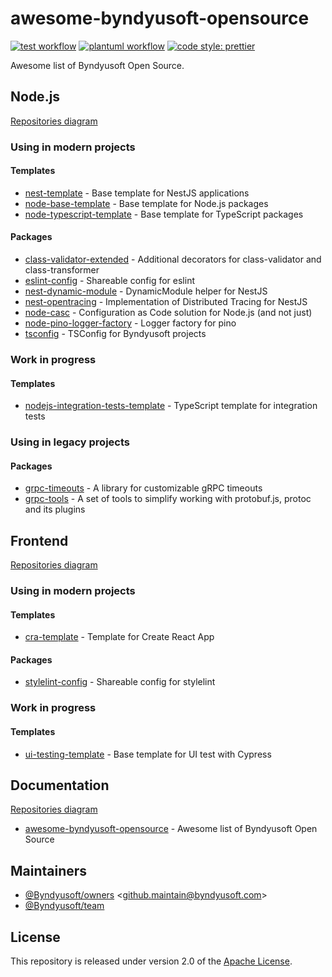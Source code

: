 # awesome-byndyusoft-opensource

[![test workflow](https://github.com/Byndyusoft/awesome-byndyusoft-opensource/actions/workflows/test.yaml/badge.svg?branch=master)](https://github.com/Byndyusoft/awesome-byndyusoft-opensource/actions/workflows/test.yaml)
[![plantuml workflow](https://github.com/Byndyusoft/awesome-byndyusoft-opensource/actions/workflows/plantuml.yaml/badge.svg?branch=master)](https://github.com/Byndyusoft/awesome-byndyusoft-opensource/actions/workflows/plantuml.yaml)
[![code style: prettier](https://img.shields.io/badge/code_style-prettier-ff69b4.svg)](https://github.com/prettier/prettier)

Awesome list of Byndyusoft Open Source.

## Node.js

[Repositories diagram](https://github.com/Byndyusoft/awesome-byndyusoft-opensource/wiki/Node.js)

### Using in modern projects

#### Templates

- [nest-template](https://github.com/Byndyusoft/nest-template) - Base template for NestJS applications
- [node-base-template](https://github.com/Byndyusoft/node-base-template) - Base template for Node.js packages
- [node-typescript-template](https://github.com/Byndyusoft/node-typescript-template) - Base template for TypeScript packages

#### Packages

- [class-validator-extended](https://github.com/Byndyusoft/class-validator-extended) - Additional decorators for class-validator and class-transformer
- [eslint-config](https://github.com/Byndyusoft/eslint-config) - Shareable config for eslint
- [nest-dynamic-module](https://github.com/Byndyusoft/nest-dynamic-module) - DynamicModule helper for NestJS
- [nest-opentracing](https://github.com/Byndyusoft/nest-opentracing) - Implementation of Distributed Tracing for NestJS
- [node-casc](https://github.com/Byndyusoft/node-casc) - Configuration as Code solution for Node.js (and not just)
- [node-pino-logger-factory](https://github.com/Byndyusoft/node-pino-logger-factory) - Logger factory for pino
- [tsconfig](https://github.com/Byndyusoft/tsconfig) - TSConfig for Byndyusoft projects

### Work in progress

#### Templates

- [nodejs-integration-tests-template](https://github.com/Byndyusoft/nodejs-integration-tests-template) - TypeScript template for integration tests

### Using in legacy projects

#### Packages

- [grpc-timeouts](https://github.com/Byndyusoft/grpc-timeouts) - A library for customizable gRPC timeouts
- [grpc-tools](https://github.com/Byndyusoft/grpc-tools) - A set of tools to simplify working with protobuf.js, protoc and its plugins

## Frontend

[Repositories diagram](https://github.com/Byndyusoft/awesome-byndyusoft-opensource/wiki/Frontend)

### Using in modern projects

#### Templates

- [cra-template](https://github.com/Byndyusoft/cra-template) - Template for Create React App

#### Packages

- [stylelint-config](https://github.com/Byndyusoft/stylelint-config) - Shareable config for stylelint

### Work in progress

#### Templates

- [ui-testing-template](https://github.com/Byndyusoft/ui-testing-template) - Base template for UI test with Cypress

## Documentation

[Repositories diagram](https://github.com/Byndyusoft/awesome-byndyusoft-opensource/wiki/Documentation)

- [awesome-byndyusoft-opensource](https://github.com/Byndyusoft/awesome-byndyusoft-opensource) - Awesome list of Byndyusoft Open Source

## Maintainers

- [@Byndyusoft/owners](https://github.com/orgs/Byndyusoft/teams/owners) <<github.maintain@byndyusoft.com>>
- [@Byndyusoft/team](https://github.com/orgs/Byndyusoft/teams/team)

## License

This repository is released under version 2.0 of the
[Apache License](https://www.apache.org/licenses/LICENSE-2.0).
